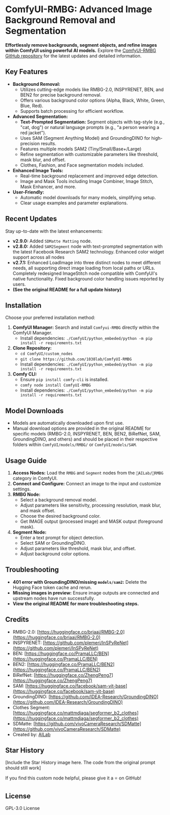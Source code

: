 # ComfyUI-RMBG: Advanced Image Background Removal and Segmentation

**Effortlessly remove backgrounds, segment objects, and refine images within ComfyUI using powerful AI models.**  Explore the [ComfyUI-RMBG GitHub repository](https://github.com/1038lab/ComfyUI-RMBG) for the latest updates and detailed information.

## Key Features

*   **Background Removal:**
    *   Utilizes cutting-edge models like RMBG-2.0, INSPYRENET, BEN, and BEN2 for precise background removal.
    *   Offers various background color options (Alpha, Black, White, Green, Blue, Red).
    *   Supports batch processing for efficient workflow.
*   **Advanced Segmentation:**
    *   **Text-Prompted Segmentation:** Segment objects with tag-style (e.g., "cat, dog") or natural language prompts (e.g., "a person wearing a red jacket").
    *   Uses SAM (Segment Anything Model) and GroundingDINO for high-precision results.
    *   Features multiple models SAM2 (Tiny/Small/Base+/Large)
    *   Refine segmentation with customizable parameters like threshold, mask blur, and offset.
    *   Clothes, Fashion, and Face segmentation models included.
*   **Enhanced Image Tools:**
    *   Real-time background replacement and improved edge detection.
    *   Image and Mask Tools including Image Combiner, Image Stitch, Mask Enhancer, and more.
*   **User-Friendly:**
    *   Automatic model downloads for many models, simplifying setup.
    *   Clear usage examples and parameter explanations.

## Recent Updates

Stay up-to-date with the latest enhancements:

*   **v2.9.0:** Added `SDMatte Matting` node.
*   **v2.8.0:** Added `SAM2Segment` node with text-prompted segmentation with the latest Facebook Research SAM2 technology. Enhanced color widget support across all nodes
*   **v2.7.1:** Enhanced LoadImage into three distinct nodes to meet different needs, all supporting direct image loading from local paths or URLs. Completely redesigned ImageStitch node compatible with ComfyUI's native functionality. Fixed background color handling issues reported by users.
*   **(See the original README for a full update history)**

## Installation

Choose your preferred installation method:

1.  **ComfyUI Manager:** Search and install `Comfyui-RMBG` directly within the ComfyUI Manager.
    *   Install dependencies:  `./ComfyUI/python_embeded/python -m pip install -r requirements.txt`
2.  **Clone Repository:**
    *   `cd ComfyUI/custom_nodes`
    *   `git clone https://github.com/1038lab/ComfyUI-RMBG`
    *   Install dependencies:  `./ComfyUI/python_embeded/python -m pip install -r requirements.txt`
3.  **Comfy CLI:**
    *   Ensure `pip install comfy-cli` is installed.
    *   `comfy node install ComfyUI-RMBG`
    *   Install dependencies:  `./ComfyUI/python_embeded/python -m pip install -r requirements.txt`

## Model Downloads

*   Models are automatically downloaded upon first use.
*   Manual download options are provided in the original README for specific models (RMBG-2.0, INSPYRENET, BEN, BEN2, BiRefNet, SAM, GroundingDINO, and others) and should be placed in their respective folders within `ComfyUI/models/RMBG/` or `ComfyUI/models/SAM`.

## Usage Guide

1.  **Access Nodes:** Load the `RMBG` and `Segment` nodes from the `🧪AILab/🧽RMBG` category in ComfyUI.
2.  **Connect and Configure:** Connect an image to the input and customize settings.
3.  **RMBG Node:**
    *   Select a background removal model.
    *   Adjust parameters like sensitivity, processing resolution, mask blur, and mask offset.
    *   Choose the desired background color.
    *   Get IMAGE output (processed image) and MASK output (foreground mask).
4.  **Segment Node:**
    *   Enter a text prompt for object detection.
    *   Select SAM or GroundingDINO.
    *   Adjust parameters like threshold, mask blur, and offset.
    *   Adjust background color options.

## Troubleshooting

*   **401 error with GroundingDINO/missing `models/sam2`:** Delete the Hugging Face token cache and rerun.
*   **Missing images in preview:** Ensure image outputs are connected and upstream nodes have run successfully.
*   **View the original README for more troubleshooting steps.**

## Credits

*   RMBG-2.0: [https://huggingface.co/briaai/RMBG-2.0](https://huggingface.co/briaai/RMBG-2.0)
*   INSPYRENET: [https://github.com/plemeri/InSPyReNet](https://github.com/plemeri/InSPyReNet)
*   BEN: [https://huggingface.co/PramaLLC/BEN](https://huggingface.co/PramaLLC/BEN)
*   BEN2: [https://huggingface.co/PramaLLC/BEN2](https://huggingface.co/PramaLLC/BEN2)
*   BiRefNet: [https://huggingface.co/ZhengPeng7](https://huggingface.co/ZhengPeng7)
*   SAM: [https://huggingface.co/facebook/sam-vit-base](https://huggingface.co/facebook/sam-vit-base)
*   GroundingDINO: [https://github.com/IDEA-Research/GroundingDINO](https://github.com/IDEA-Research/GroundingDINO)
*   Clothes Segment: [https://huggingface.co/mattmdjaga/segformer_b2_clothes](https://huggingface.co/mattmdjaga/segformer_b2_clothes)
*   SDMatte: [https://github.com/vivoCameraResearch/SDMatte](https://github.com/vivoCameraResearch/SDMatte)
*   Created by: [AILab](https://github.com/1038lab)

## Star History

[Include the Star History image here. The code from the original prompt should still work]

If you find this custom node helpful, please give it a ⭐ on GitHub!

## License

GPL-3.0 License